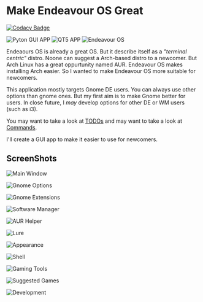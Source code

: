 # Make Endeavour OS Great

[![Codacy Badge](https://api.codacy.com/project/badge/Grade/d973a1fbd86f46bea4e048e41d662e68)](https://app.codacy.com/gh/Elagoht/MakeEndeavourOSGreat?utm_source=github.com&utm_medium=referral&utm_content=Elagoht/MakeEndeavourOSGreat&utm_campaign=Badge_Grade)

![Pyton GUI APP](https://img.shields.io/badge/Python-3776AB?logo=python&logoColor=white&style=for-the-badge)
![QT5 APP](https://img.shields.io/badge/QT-41CD52?logo=qt&logoColor=white&style=for-the-badge)
![Endeavour OS](https://img.shields.io/badge/Endeavour_OS-7e3dbc?logo=linux&logoColor=white&style=for-the-badge)

Endeaours OS is already a great OS. But it describe itself as a *"terminal centric"* distro. Noone can suggest a Arch-based distro to a newcomer. But Arch Linux has a great oppurtunity named AUR. Endeavour OS makes installing Arch easier. So I wanted to make Endeavour OS more suitable for newcomers.

This application mostly targets Gnome DE users. You can always use other options than gnome ones. But my first aim is to make Gnome better for users. In close future, I *may* develop options for other DE or WM users (such as i3).

You may want to take a look at [TODOs](TODOs.md)
and may want to take a look at [Commands](Commands.md).

I'll create a GUI app to make it easier to use for newcomers.

## ScreenShots

![Main Window](Screenshots/MainWindow.png)

![Gnome Options](Screenshots/Gnome.png)

![Gnome Extensions](Screenshots/GnomeExtensions.png)

![Software Manager](Screenshots/Pamac.png)

![AUR Helper](Screenshots/AurHelper.png)

![Lure](Screenshots/Lure.png)

![Appearance](Screenshots/Appearance.png)

![Shell](Screenshots/Shell.png)

![Gaming Tools](Screenshots/Gaming.png)

![Suggested Games](Screenshots/Games.png)

![Development](Screenshots/Development.png)
